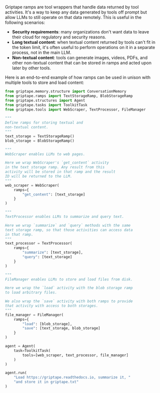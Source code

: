 Griptape ramps are tool wrappers that handle data returned by tool activities. It's a way to keep any data generated by tools off prompt but allow LLMs to still operate on that data remotely. This is useful in the following scenarios:

* **Security requirements**: many organizations don't want data to leave their cloud for regulatory and security reasons.
* **Long textual content**: when textual content returned by tools can't fit in the token limit, it's often useful to perform operations on it in a separate process, not in the main LLM.
* **Non-textual content**: tools can generate images, videos, PDFs, and other non-textual content that can be stored in ramps and acted upon later by other tools.

Here is an end-to-end example of how ramps can be used in unison with multiple tools to store and load content:

```python
from griptape.memory.structure import ConversationMemory
from griptape.ramps import TextStorageRamp, BlobStorageRamp
from griptape.structures import Agent
from griptape.tasks import ToolkitTask
from griptape.tools import WebScraper, TextProcessor, FileManager

"""
Define ramps for storing textual and
non-textual content.
"""
text_storage = TextStorageRamp()
blob_storage = BlobStorageRamp()

"""
WebScraper enables LLMs to web pages.

Here we wrap WebScraper's `get_content` activity
in the text storage ramp. Any result from this
activity will be stored in that ramp and the result
ID will be returned to the LLM.
"""
web_scraper = WebScraper(
    ramps={
        "get_content": [text_storage]
    }
)

"""
TextProcessor enables LLMs to summarize and query text.

Here we wrap `summarize` and `query` methods with the same
text storage ramp, so that those activities can access data
in that ramp.
"""
text_processor = TextProcessor(
    ramps={
        "summarize": [text_storage],
        "query": [text_storage]
    }
)

"""
FileManager enables LLMs to store and load files from disk.

Here we wrap the `load` activity with the blob storage ramp
to load arbitrary files.

We also wrap the `save` activity with both ramps to provide
that activity with access to both storages.
"""
file_manager = FileManager(
    ramps={
        "load": [blob_storage],
        "save": [text_storage, blob_storage]
    }
)

agent = Agent(
    task=ToolkitTask(
        tools=[web_scraper, text_processor, file_manager]
    )
)

agent.run(
    "Load https://griptape.readthedocs.io, summarize it, "
    "and store it in griptape.txt"
)

```